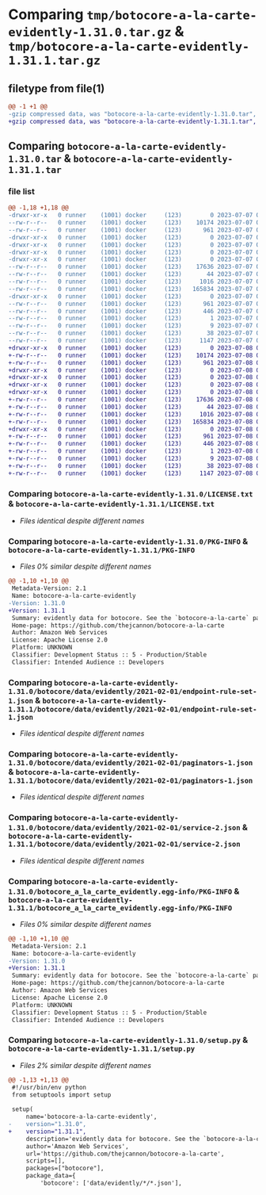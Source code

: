 # Comparing `tmp/botocore-a-la-carte-evidently-1.31.0.tar.gz` & `tmp/botocore-a-la-carte-evidently-1.31.1.tar.gz`

## filetype from file(1)

```diff
@@ -1 +1 @@
-gzip compressed data, was "botocore-a-la-carte-evidently-1.31.0.tar", last modified: Fri Jul  7 01:43:59 2023, max compression
+gzip compressed data, was "botocore-a-la-carte-evidently-1.31.1.tar", last modified: Sat Jul  8 01:42:24 2023, max compression
```

## Comparing `botocore-a-la-carte-evidently-1.31.0.tar` & `botocore-a-la-carte-evidently-1.31.1.tar`

### file list

```diff
@@ -1,18 +1,18 @@
-drwxr-xr-x   0 runner    (1001) docker     (123)        0 2023-07-07 01:43:59.043374 botocore-a-la-carte-evidently-1.31.0/
--rw-r--r--   0 runner    (1001) docker     (123)    10174 2023-07-07 01:43:58.000000 botocore-a-la-carte-evidently-1.31.0/LICENSE.txt
--rw-r--r--   0 runner    (1001) docker     (123)      961 2023-07-07 01:43:59.043374 botocore-a-la-carte-evidently-1.31.0/PKG-INFO
-drwxr-xr-x   0 runner    (1001) docker     (123)        0 2023-07-07 01:43:59.039374 botocore-a-la-carte-evidently-1.31.0/botocore/
-drwxr-xr-x   0 runner    (1001) docker     (123)        0 2023-07-07 01:43:59.039374 botocore-a-la-carte-evidently-1.31.0/botocore/data/
-drwxr-xr-x   0 runner    (1001) docker     (123)        0 2023-07-07 01:43:59.039374 botocore-a-la-carte-evidently-1.31.0/botocore/data/evidently/
-drwxr-xr-x   0 runner    (1001) docker     (123)        0 2023-07-07 01:43:59.039374 botocore-a-la-carte-evidently-1.31.0/botocore/data/evidently/2021-02-01/
--rw-r--r--   0 runner    (1001) docker     (123)    17636 2023-07-07 01:43:28.000000 botocore-a-la-carte-evidently-1.31.0/botocore/data/evidently/2021-02-01/endpoint-rule-set-1.json
--rw-r--r--   0 runner    (1001) docker     (123)       44 2023-07-07 01:43:28.000000 botocore-a-la-carte-evidently-1.31.0/botocore/data/evidently/2021-02-01/examples-1.json
--rw-r--r--   0 runner    (1001) docker     (123)     1016 2023-07-07 01:43:28.000000 botocore-a-la-carte-evidently-1.31.0/botocore/data/evidently/2021-02-01/paginators-1.json
--rw-r--r--   0 runner    (1001) docker     (123)   165834 2023-07-07 01:43:28.000000 botocore-a-la-carte-evidently-1.31.0/botocore/data/evidently/2021-02-01/service-2.json
-drwxr-xr-x   0 runner    (1001) docker     (123)        0 2023-07-07 01:43:59.039374 botocore-a-la-carte-evidently-1.31.0/botocore_a_la_carte_evidently.egg-info/
--rw-r--r--   0 runner    (1001) docker     (123)      961 2023-07-07 01:43:59.000000 botocore-a-la-carte-evidently-1.31.0/botocore_a_la_carte_evidently.egg-info/PKG-INFO
--rw-r--r--   0 runner    (1001) docker     (123)      446 2023-07-07 01:43:59.000000 botocore-a-la-carte-evidently-1.31.0/botocore_a_la_carte_evidently.egg-info/SOURCES.txt
--rw-r--r--   0 runner    (1001) docker     (123)        1 2023-07-07 01:43:59.000000 botocore-a-la-carte-evidently-1.31.0/botocore_a_la_carte_evidently.egg-info/dependency_links.txt
--rw-r--r--   0 runner    (1001) docker     (123)        9 2023-07-07 01:43:59.000000 botocore-a-la-carte-evidently-1.31.0/botocore_a_la_carte_evidently.egg-info/top_level.txt
--rw-r--r--   0 runner    (1001) docker     (123)       38 2023-07-07 01:43:59.043374 botocore-a-la-carte-evidently-1.31.0/setup.cfg
--rw-r--r--   0 runner    (1001) docker     (123)     1147 2023-07-07 01:43:58.000000 botocore-a-la-carte-evidently-1.31.0/setup.py
+drwxr-xr-x   0 runner    (1001) docker     (123)        0 2023-07-08 01:42:24.070712 botocore-a-la-carte-evidently-1.31.1/
+-rw-r--r--   0 runner    (1001) docker     (123)    10174 2023-07-08 01:42:23.000000 botocore-a-la-carte-evidently-1.31.1/LICENSE.txt
+-rw-r--r--   0 runner    (1001) docker     (123)      961 2023-07-08 01:42:24.070712 botocore-a-la-carte-evidently-1.31.1/PKG-INFO
+drwxr-xr-x   0 runner    (1001) docker     (123)        0 2023-07-08 01:42:24.070712 botocore-a-la-carte-evidently-1.31.1/botocore/
+drwxr-xr-x   0 runner    (1001) docker     (123)        0 2023-07-08 01:42:24.070712 botocore-a-la-carte-evidently-1.31.1/botocore/data/
+drwxr-xr-x   0 runner    (1001) docker     (123)        0 2023-07-08 01:42:24.070712 botocore-a-la-carte-evidently-1.31.1/botocore/data/evidently/
+drwxr-xr-x   0 runner    (1001) docker     (123)        0 2023-07-08 01:42:24.070712 botocore-a-la-carte-evidently-1.31.1/botocore/data/evidently/2021-02-01/
+-rw-r--r--   0 runner    (1001) docker     (123)    17636 2023-07-08 01:41:59.000000 botocore-a-la-carte-evidently-1.31.1/botocore/data/evidently/2021-02-01/endpoint-rule-set-1.json
+-rw-r--r--   0 runner    (1001) docker     (123)       44 2023-07-08 01:41:59.000000 botocore-a-la-carte-evidently-1.31.1/botocore/data/evidently/2021-02-01/examples-1.json
+-rw-r--r--   0 runner    (1001) docker     (123)     1016 2023-07-08 01:41:59.000000 botocore-a-la-carte-evidently-1.31.1/botocore/data/evidently/2021-02-01/paginators-1.json
+-rw-r--r--   0 runner    (1001) docker     (123)   165834 2023-07-08 01:41:59.000000 botocore-a-la-carte-evidently-1.31.1/botocore/data/evidently/2021-02-01/service-2.json
+drwxr-xr-x   0 runner    (1001) docker     (123)        0 2023-07-08 01:42:24.070712 botocore-a-la-carte-evidently-1.31.1/botocore_a_la_carte_evidently.egg-info/
+-rw-r--r--   0 runner    (1001) docker     (123)      961 2023-07-08 01:42:24.000000 botocore-a-la-carte-evidently-1.31.1/botocore_a_la_carte_evidently.egg-info/PKG-INFO
+-rw-r--r--   0 runner    (1001) docker     (123)      446 2023-07-08 01:42:24.000000 botocore-a-la-carte-evidently-1.31.1/botocore_a_la_carte_evidently.egg-info/SOURCES.txt
+-rw-r--r--   0 runner    (1001) docker     (123)        1 2023-07-08 01:42:24.000000 botocore-a-la-carte-evidently-1.31.1/botocore_a_la_carte_evidently.egg-info/dependency_links.txt
+-rw-r--r--   0 runner    (1001) docker     (123)        9 2023-07-08 01:42:24.000000 botocore-a-la-carte-evidently-1.31.1/botocore_a_la_carte_evidently.egg-info/top_level.txt
+-rw-r--r--   0 runner    (1001) docker     (123)       38 2023-07-08 01:42:24.070712 botocore-a-la-carte-evidently-1.31.1/setup.cfg
+-rw-r--r--   0 runner    (1001) docker     (123)     1147 2023-07-08 01:42:23.000000 botocore-a-la-carte-evidently-1.31.1/setup.py
```

### Comparing `botocore-a-la-carte-evidently-1.31.0/LICENSE.txt` & `botocore-a-la-carte-evidently-1.31.1/LICENSE.txt`

 * *Files identical despite different names*

### Comparing `botocore-a-la-carte-evidently-1.31.0/PKG-INFO` & `botocore-a-la-carte-evidently-1.31.1/PKG-INFO`

 * *Files 0% similar despite different names*

```diff
@@ -1,10 +1,10 @@
 Metadata-Version: 2.1
 Name: botocore-a-la-carte-evidently
-Version: 1.31.0
+Version: 1.31.1
 Summary: evidently data for botocore. See the `botocore-a-la-carte` package for more info.
 Home-page: https://github.com/thejcannon/botocore-a-la-carte
 Author: Amazon Web Services
 License: Apache License 2.0
 Platform: UNKNOWN
 Classifier: Development Status :: 5 - Production/Stable
 Classifier: Intended Audience :: Developers
```

### Comparing `botocore-a-la-carte-evidently-1.31.0/botocore/data/evidently/2021-02-01/endpoint-rule-set-1.json` & `botocore-a-la-carte-evidently-1.31.1/botocore/data/evidently/2021-02-01/endpoint-rule-set-1.json`

 * *Files identical despite different names*

### Comparing `botocore-a-la-carte-evidently-1.31.0/botocore/data/evidently/2021-02-01/paginators-1.json` & `botocore-a-la-carte-evidently-1.31.1/botocore/data/evidently/2021-02-01/paginators-1.json`

 * *Files identical despite different names*

### Comparing `botocore-a-la-carte-evidently-1.31.0/botocore/data/evidently/2021-02-01/service-2.json` & `botocore-a-la-carte-evidently-1.31.1/botocore/data/evidently/2021-02-01/service-2.json`

 * *Files identical despite different names*

### Comparing `botocore-a-la-carte-evidently-1.31.0/botocore_a_la_carte_evidently.egg-info/PKG-INFO` & `botocore-a-la-carte-evidently-1.31.1/botocore_a_la_carte_evidently.egg-info/PKG-INFO`

 * *Files 0% similar despite different names*

```diff
@@ -1,10 +1,10 @@
 Metadata-Version: 2.1
 Name: botocore-a-la-carte-evidently
-Version: 1.31.0
+Version: 1.31.1
 Summary: evidently data for botocore. See the `botocore-a-la-carte` package for more info.
 Home-page: https://github.com/thejcannon/botocore-a-la-carte
 Author: Amazon Web Services
 License: Apache License 2.0
 Platform: UNKNOWN
 Classifier: Development Status :: 5 - Production/Stable
 Classifier: Intended Audience :: Developers
```

### Comparing `botocore-a-la-carte-evidently-1.31.0/setup.py` & `botocore-a-la-carte-evidently-1.31.1/setup.py`

 * *Files 2% similar despite different names*

```diff
@@ -1,13 +1,13 @@
 #!/usr/bin/env python
 from setuptools import setup
 
 setup(
     name='botocore-a-la-carte-evidently',
-    version="1.31.0",
+    version="1.31.1",
     description='evidently data for botocore. See the `botocore-a-la-carte` package for more info.',
     author='Amazon Web Services',
     url='https://github.com/thejcannon/botocore-a-la-carte',
     scripts=[],
     packages=["botocore"],
     package_data={
         'botocore': ['data/evidently/*/*.json'],
```

